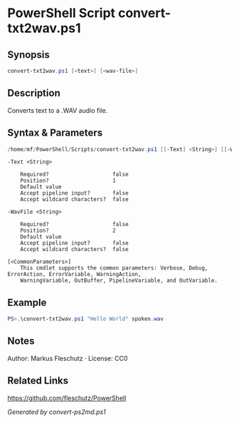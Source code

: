 # PowerShell Script convert-txt2wav.ps1

## Synopsis
```powershell
convert-txt2wav.ps1 [<text>] [<wav-file>]
```

## Description
Converts text to a .WAV audio file.

## Syntax & Parameters
```powershell
/home/mf/PowerShell/Scripts/convert-txt2wav.ps1 [[-Text] <String>] [[-WavFile] <String>] [<CommonParameters>]
```

```
-Text <String>
    
    Required?                    false
    Position?                    1
    Default value                
    Accept pipeline input?       false
    Accept wildcard characters?  false
```

```
-WavFile <String>
    
    Required?                    false
    Position?                    2
    Default value                
    Accept pipeline input?       false
    Accept wildcard characters?  false
```

```
[<CommonParameters>]
    This cmdlet supports the common parameters: Verbose, Debug, ErrorAction, ErrorVariable, WarningAction, 
    WarningVariable, OutBuffer, PipelineVariable, and OutVariable.
```

## Example
```powershell
PS>.\convert-txt2wav.ps1 "Hello World" spoken.wav
```


## Notes
Author: Markus Fleschutz · License: CC0

## Related Links
https://github.com/fleschutz/PowerShell

*Generated by convert-ps2md.ps1*
